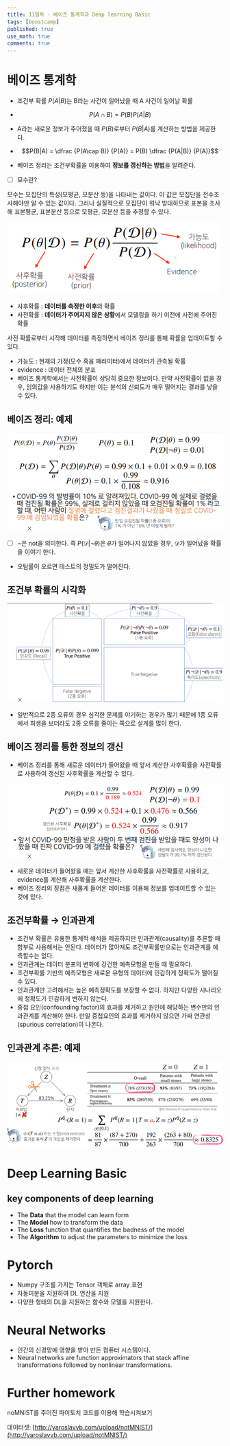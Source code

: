 ```yaml
---
title: 11일차 - 베이즈 통계학과 Deap learning Basic
tags: [boostcamp]
published: true
use_math: true
comments: true
---
```


# 베이즈 통계학

- 조건부 확률 $P(A|B)$는 B라는 사건이 일어났을 때 A 사건이 일어날 확률

- $$P(A\cap B) = P(B)P(A|B)$$

- A라는 새로운 정보가 주어졌을 때 $P(B)$로부터 $P(B|A)$를 계산하는 방법을 제공한다.

- $$P(B|A) = \dfrac {P(A\cap B)} {P(A)} = P(B) \dfrac {P(A|B)} {P(A)}$$

- 베이즈 정리는 조건부확률을 이용하여 **정보를 갱신하는 방법**을 알려준다.

- [ ]  모수란?

모수는 모집단의 특성(모평균, 모분산 등)을 나타내는 값이다. 이 값은 모집단을 전수조사해야만 알 수 있는 값이다. 그러나 실질적으로 모집단이 워낙 방대하므로 표본을 조사해 표본평균, 표본분산 등으로 모평균, 모분산 등을 추정할 수 있다.

![Untitled.png](/images/2021-02-02/25/Untitled.png)
- 사후확률 : **데이터를 측정한 이후**의 확률
- 사전확률 : **데이터가 주어지지 않은 상황**에서 모델링을 하기 이전에 사전에 주어진 확률

사전 확률로부터 시작해 데이터를 측정하면서 베이즈 정리를 통해 확률을 업데이트할 수 있다.

- 가능도 : 현재의 가정(모수 혹음 패러미터)에서 데이터가 관측될 확률
- evidence : 데이터 전체의 분포
- 베이즈 통계학에서는 사전확률이 상당히 중요한 정보이다. 만약 사전확률이 없을 경우, 임의값을 사용하기도 하지만 이는 분석의 신뢰도가 매우 떨어지는 결과를 낳을 수 있다.

## 베이즈 정리: 예제

![Untitled%201.png](/images/2021-02-02/25/Untitled%201.png)
- [ ]  $¬$은 not을 의미한다. 즉 $P(\mathscr D|¬\theta)$은 $\theta$가 일어나지 않았을 경우, $\mathscr D$가 일어났을 확률을 이야기 한다.
- 오탐률이 오르면 테스트의 정밀도가 떨어진다.

## 조건부 확률의 시각화

![Untitled%202.png](/images/2021-02-02/25/Untitled%202.png)
- 일반적으로 2종 오류의 경우 심각한 문제를 야기하는 경우가 많기 때문에 1종 오류에서 희생을 보더라도 2종 오류를 줄이는 쪽으로 설계를 많이 한다.

## 베이즈 정리를 통한 정보의 갱신

- 베이즈 정리를 통해 새로운 데이터가 들어왔을 때 앞서 계산한 사후확률을 사전확률로 사용하여 갱신된 사후확률을 계산할 수 있다.

![Untitled%203.png](/images/2021-02-02/25/Untitled%203.png)
- 새로운 데이터가 들어왔을 때는 앞서 계산한 사후확률을 사전확률로 사용하고, evidence를 계산해 사후확률을 계산한다.
- 베이즈 정리의 장점은 새롭게 들어온 데이터를 이용해 정보를 업데이트할 수 있는 것에 있다.

## 조건부확률 → 인과관계

- 조건부 확률은 유용한 통계적 해석을 제공하지만 인과관계(causality)를 추론할 때 함부로 사용해서는 안된다. 데이터가 많아져도 조건부확률만으로는 인과관계를 예측할수는 없다.
- 인과관계는 데이터 분포의 변화에 강건한 예측모형을 만들 때 필요하다.
- 조건부확률 기반의 예측모형은 새로운 유형의 데이터에 민감하게 정확도가 떨어질 수 있다.
- 인과관계만 고려해서는 높은 예측정확도를 보장할 수 없다. 하지만 다양한 시나리오에 정확도가 민감하게 변하지 않는다.
- 중첩 요인(confounding factor)의 효과를 제거하고 원인에 해당하는 변수만의 인과관계를 계산해야 한다. 만일 중첩요인의 효과를 제거하지 않으면 가짜 연관성(spurious correlation)이 나온다.

## 인과관계 추론: 예제

![Untitled%204.png](/images/2021-02-02/25/Untitled%204.png)
# Deep Learning Basic

## key components of deep learning

- The **Data** that the model can learn form
- The **Model** how to transform the data
- The **Loss** function that quantifies the badness of the model
- The **Algorithm** to adjust the parameters to minimize the loss

# Pytorch

- Numpy 구조를 가지는 Tensor 객체로 array 표현
- 자동미분을 지원하여 DL 연산을 지원
- 다양한 형태의 DL을 지원하는 함수와 모델을 지원한다.

# Neural Networks

- 인간의 신경망에 영향을 받아 만든 컴퓨터 시스템이다.
- Neural networks are function approximators that stack affine transformations followed by nonlinear transformations.

# Further homework

noMNIST를 주어진 파이토치 코드를 이용해 학습시켜보기

데이터셋: [http://yaroslavvb.com/upload/notMNIST/](http://yaroslavvb.com/upload/notMNIST/)
